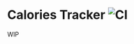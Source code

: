 # Calories Tracker ![CI](https://github.com/noeldemartin/calories-tracker/actions/workflows/ci.yml/badge.svg)

WIP
